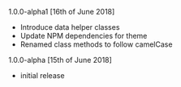 1.0.0-alpha1 [16th of June 2018]
- Introduce data helper classes
- Update NPM dependencies for theme
- Renamed class methods to follow camelCase 

1.0.0-alpha [15th of June 2018]
- initial release